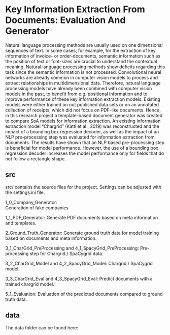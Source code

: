# Key Information Extraction From Documents: Evaluation And Generator

Natural language processing methods are usually used on one dimensional sequences of text. In some cases, for example, for the extraction of key information of invoice- or order-documents, semantic information such as the position of text or font-sizes are crucial to understand the contextual meaning. Natural language processing methods show deficits regarding this task since the semantic information is not processed. Convolutional neural networks are already common in computer vision models to process and extract relationships in multidimensional data. Therefore, natural language processing models have already been combined with computer vision models in the past, to benefit from e.g. positional information and to improve performance of these key information extraction models. Existing models were either trained on not published data sets or on an annotated collection of receipts, which did not focus on PDF-like documents. Hence, in this research project a template-based document generator was created to compare SoA models for information extraction. An existing information extraction model “Chargrid” (Katti et al., 2019) was reconstructed and the impact of a bounding box regression decoder, as well as the impact of an NLP pre-processing step was evaluated for information extraction from documents. The results have shown that an NLP based pre-processing step is beneficial for model performance. However, the use of a bounding box regression decoder increases the model performance only for fields that do not follow a rectangle shape.

## src

src/ contains the source files for the project.
Settings can be adjusted with the settings.ini file.

1_0_Company_Generator:  
Generation of fake companies

1_1_PDF_Generator:
Generate PDF documents based on meta information and templates.

2_Ground_Truth_Generator:
Generate ground truth data for model training based on documents and meta information.

3_1_CharGrid_PreProcessing and 4_1_SpacyGrid_PreProcessing:
Pre-processing step for Chargrid / SpaCygrid data.

3_2_CharGrid_Model and 4_2_SpacyGrid_Model:
Chargrid / SpaCygrid model.

3_3_CharGrid_Eval and 4_3_SpacyGrid_Eval:
Predict documents with a trained chargrid model.

5_1_Evaluation:
Evaluation of the predicted documents compared to ground truth data.

## data

The data folder can be found here:
